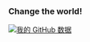 ### Change the world!


[![我的 GitHub 数据](https://github-readme-stats.vercel.app/api?username=ZevAlain)]()


